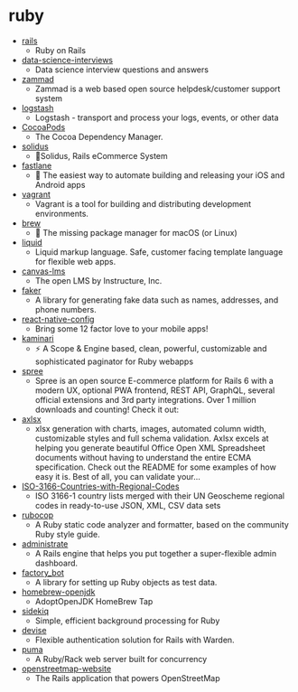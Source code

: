 # ruby
- [rails](https://github.com/rails/rails)
  - Ruby on Rails
- [data-science-interviews](https://github.com/alexeygrigorev/data-science-interviews)
  - Data science interview questions and answers
- [zammad](https://github.com/zammad/zammad)
  - Zammad is a web based open source helpdesk/customer support system
- [logstash](https://github.com/elastic/logstash)
  - Logstash - transport and process your logs, events, or other data
- [CocoaPods](https://github.com/CocoaPods/CocoaPods)
  - The Cocoa Dependency Manager.
- [solidus](https://github.com/solidusio/solidus)
  - 🛒Solidus, Rails eCommerce System
- [fastlane](https://github.com/fastlane/fastlane)
  - 🚀 The easiest way to automate building and releasing your iOS and Android apps
- [vagrant](https://github.com/hashicorp/vagrant)
  - Vagrant is a tool for building and distributing development environments.
- [brew](https://github.com/Homebrew/brew)
  - 🍺 The missing package manager for macOS (or Linux)
- [liquid](https://github.com/Shopify/liquid)
  - Liquid markup language. Safe, customer facing template language for flexible web apps.
- [canvas-lms](https://github.com/instructure/canvas-lms)
  - The open LMS by Instructure, Inc.
- [faker](https://github.com/faker-ruby/faker)
  - A library for generating fake data such as names, addresses, and phone numbers.
- [react-native-config](https://github.com/luggit/react-native-config)
  - Bring some 12 factor love to your mobile apps!
- [kaminari](https://github.com/kaminari/kaminari)
  - ⚡ A Scope & Engine based, clean, powerful, customizable and sophisticated paginator for Ruby webapps
- [spree](https://github.com/spree/spree)
  - Spree is an open source E-commerce platform for Rails 6 with a modern UX, optional PWA frontend, REST API, GraphQL, several official extensions and 3rd party integrations. Over 1 million downloads and counting! Check it out:
- [axlsx](https://github.com/randym/axlsx)
  - xlsx generation with charts, images, automated column width, customizable styles and full schema validation. Axlsx excels at helping you generate beautiful Office Open XML Spreadsheet documents without having to understand the entire ECMA specification. Check out the README for some examples of how easy it is. Best of all, you can validate your…
- [ISO-3166-Countries-with-Regional-Codes](https://github.com/lukes/ISO-3166-Countries-with-Regional-Codes)
  - ISO 3166-1 country lists merged with their UN Geoscheme regional codes in ready-to-use JSON, XML, CSV data sets
- [rubocop](https://github.com/rubocop-hq/rubocop)
  - A Ruby static code analyzer and formatter, based on the community Ruby style guide.
- [administrate](https://github.com/thoughtbot/administrate)
  - A Rails engine that helps you put together a super-flexible admin dashboard.
- [factory_bot](https://github.com/thoughtbot/factory_bot)
  - A library for setting up Ruby objects as test data.
- [homebrew-openjdk](https://github.com/AdoptOpenJDK/homebrew-openjdk)
  - AdoptOpenJDK HomeBrew Tap
- [sidekiq](https://github.com/mperham/sidekiq)
  - Simple, efficient background processing for Ruby
- [devise](https://github.com/heartcombo/devise)
  - Flexible authentication solution for Rails with Warden.
- [puma](https://github.com/puma/puma)
  - A Ruby/Rack web server built for concurrency
- [openstreetmap-website](https://github.com/openstreetmap/openstreetmap-website)
  - The Rails application that powers OpenStreetMap
